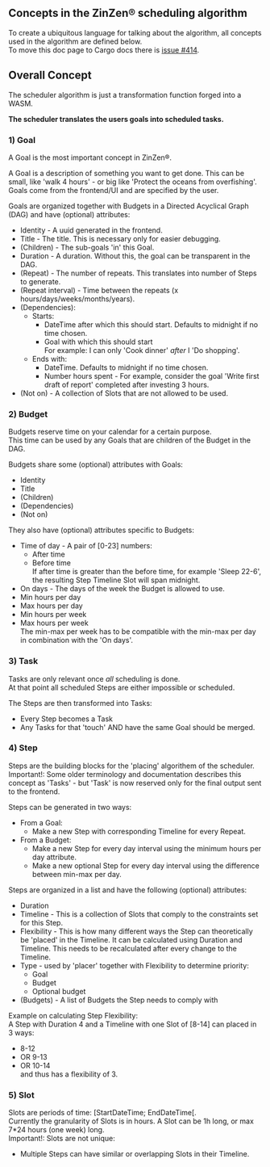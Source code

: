 ## Concepts in the ZinZen&reg; scheduling algorithm
To create a ubiquitous language for talking about the algorithm, all concepts used in the algorithm are defined below.  
To move this doc page to Cargo docs there is [issue #414](https://github.com/tijlleenders/ZinZen-scheduler/issues/414).  

## Overall Concept

The scheduler algorithm is just a transformation function forged into a WASM.

**The scheduler translates the users goals into scheduled tasks.**

### 1) Goal

A Goal is the most important concept in ZinZen&reg;.

A Goal is a description of something you want to get done. This can be small, like 'walk 4 hours' - or big like 'Protect the oceans from overfishing'. Goals come from the frontend/UI and are specified by the user.

Goals are organized together with Budgets in a Directed Acyclical Graph (DAG) and have (optional) attributes:  
- Identity - A uuid generated in the frontend.  
- Title - The title. This is necessary only for easier debugging.  
- (Children) - The sub-goals 'in' this Goal.  
- Duration - A duration. Without this, the goal can be transparent in the DAG.  
- (Repeat) - The number of repeats. This translates into number of Steps to generate.  
- (Repeat interval) - Time between the repeats (x hours/days/weeks/months/years).  
- (Dependencies):  
  - Starts:  
    - DateTime after which this should start. Defaults to midnight if no time chosen.
    - Goal with which this should start  
    For example: I can only 'Cook dinner' _after_ I 'Do shopping'.  
  - Ends with:  
    - DateTime. Defaults to midnight if no time chosen.  
    - Number hours spent - For example, consider the goal 'Write first draft of report' completed after investing 3 hours.  
- (Not on) - A collection of Slots that are not allowed to be used.



### 2) Budget

Budgets reserve time on your calendar for a certain purpose.  
This time can be used by any Goals that are children of the Budget in the DAG.  

Budgets share some (optional) attributes with Goals:
- Identity  
- Title  
- (Children)
- (Dependencies)  
- (Not on)

They also have (optional) attributes specific to Budgets:
- Time of day - A pair of [0-23] numbers:
  - After time 
  - Before time  
    If after time is greater than the before time, for example 'Sleep 22-6', the resulting Step Timeline Slot will span midnight.  
- On days - The days of the week the Budget is allowed to use.
- Min hours per day
- Max hours per day
- Min hours per week 
- Max hours per week  
The min-max per week has to be compatible with the min-max per day in combination with the 'On days'.

### 3) Task

Tasks are only relevant once _all_ scheduling is done.  
At that point all scheduled Steps are either impossible or scheduled.  

The Steps are then transformed into Tasks: 
- Every Step becomes a Task
- Any Tasks for that 'touch' AND have the same Goal should be merged.  

### 4) Step

Steps are the building blocks for the 'placing' algorithem of the scheduler.  
Important!: Some older terminology and documentation describes this concept as 'Tasks' - but 'Task' is now reserved only for the final output sent to the frontend.

Steps can be generated in two ways:  
- From a Goal:  
  - Make a new Step with corresponding Timeline for every Repeat.
- From a Budget:  
  - Make a new Step for every day interval using the minimum hours per day attribute. 
  - Make a new optional Step for every day interval using the difference between min-max per day.

Steps are organized in a list and have the following (optional) attributes:  
- Duration  
- Timeline - This is a collection of Slots that comply to the constraints set for this Step.  
- Flexibility - This is how many different ways the Step can theoretically be 'placed' in the Timeline. It can be calculated using Duration and Timeline. This needs to be recalculated after every change to the Timeline.
- Type - used by 'placer' together with Flexibility to determine priority:
  - Goal
  - Budget
  - Optional budget
- (Budgets) - A list of Budgets the Step needs to comply with

Example on calculating Step Flexibility:  
A Step with Duration 4 and a Timeline with one Slot of [8-14] can placed in 3 ways:  
- 8-12
- OR 9-13
- OR 10-14  
and thus has a flexibility of 3.

### 5) Slot

Slots are periods of time: [StartDateTime; EndDateTime[.  
Currently the granularity of Slots is in hours. 
A Slot can be 1h long, or max 7*24 hours (one week) long.  
Important!: Slots are not unique:
- Multiple Steps can have similar or overlapping Slots in their Timeline.


